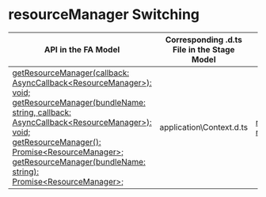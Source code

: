 # resourceManager Switching


  | API in the FA Model| Corresponding .d.ts File in the Stage Model| Corresponding Field in the Stage Model| 
| -------- | -------- | -------- |
| [getResourceManager(callback: AsyncCallback&lt;ResourceManager&gt;): void;](../reference/apis/js-apis-resource-manager.md#resourcemanagergetresourcemanager)<br>[getResourceManager(bundleName: string, callback: AsyncCallback&lt;ResourceManager&gt;): void;](../reference/apis/js-apis-resource-manager.md#resourcemanagergetresourcemanager-1)<br>[getResourceManager(): Promise&lt;ResourceManager&gt;;](../reference/apis/js-apis-resource-manager.md#resourcemanagergetresourcemanager-2)<br>[getResourceManager(bundleName: string): Promise&lt;ResourceManager&gt;;](../reference/apis/js-apis-resource-manager.md#resourcemanagergetresourcemanager-3) | application\Context.d.ts | [resourceManager: resmgr.ResourceManager;](../reference/apis/js-apis-inner-application-context.md#attributes)|
